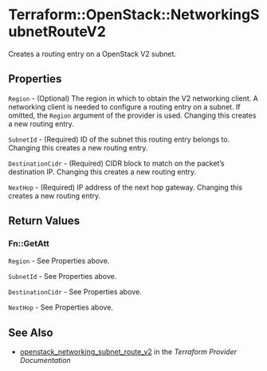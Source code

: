 # Terraform::OpenStack::NetworkingSubnetRouteV2

Creates a routing entry on a OpenStack V2 subnet.

## Properties

`Region` - (Optional) The region in which to obtain the V2 networking client. A networking client is needed to configure a routing entry on a subnet. If omitted, the `Region` argument of the provider is used. Changing this creates a new routing entry.

`SubnetId` - (Required) ID of the subnet this routing entry belongs to. Changing this creates a new routing entry.

`DestinationCidr` - (Required) CIDR block to match on the packet’s destination IP. Changing this creates a new routing entry.

`NextHop` - (Required) IP address of the next hop gateway.  Changing this creates a new routing entry.


## Return Values

### Fn::GetAtt

`Region` - See Properties above.

`SubnetId` - See Properties above.

`DestinationCidr` - See Properties above.

`NextHop` - See Properties above.

## See Also

* [openstack_networking_subnet_route_v2](https://www.terraform.io/docs/providers/openstack/r/networking_subnet_route_v2.html) in the _Terraform Provider Documentation_